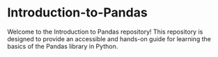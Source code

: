 # Introduction-to-Pandas
Welcome to the Introduction to Pandas repository! This repository is designed to provide an accessible and hands-on guide for learning the basics of the Pandas library in Python. 
